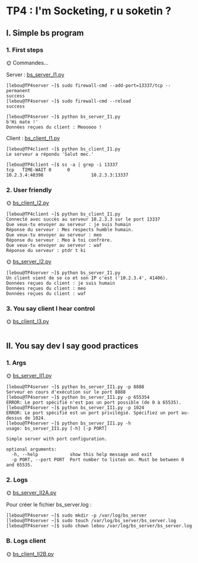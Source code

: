 # TP4 : I'm Socketing, r u soketin ?

## I. Simple bs program

### 1. First steps

🌞 Commandes...

Server : [bs_server_I1.py](/TP4/bs_server_I1.py)
```
[lebou@TP4server ~]$ sudo firewall-cmd --add-port=13337/tcp --permanent
success
[lebou@TP4server ~]$ sudo firewall-cmd --reload
success
```

```
[lebou@TP4server ~]$ python bs_server_I1.py
b'Hi mate !'
Données reçues du client : Meooooo !
```

Client : [bs_client_I1.py](/TP4/py/bs_client_I1.py)
```
[lebou@TP4client ~]$ python bs_client_I1.py
Le serveur a répondu 'Salut mec.'
```

```
[lebou@TP4client ~]$ ss -a | grep -i 13337
tcp   TIME-WAIT 0      0                                        10.2.3.4:40398                  10.2.3.3:13337
```
### 2. User friendly

🌞 [bs_client_I2.py](/TP4/py/bs_client_I2.py)

```
[lebou@TP4client ~]$ python bs_client_I1.py
Connecté avec succès au serveur 10.2.3.3 sur le port 13337
Que veux-tu envoyer au serveur : je suis humain
Réponse du serveur : Mes respects humble humain.
Que veux-tu envoyer au serveur : meo
Réponse du serveur : Meo à toi confrère.
Que veux-tu envoyer au serveur : waf
Réponse du serveur : ptdr t ki
```

🌞 [bs_server_I2.py](/TP4/py/bs_server_I2.py)

```
[lebou@TP4server ~]$ python bs_server_I1.py
Un client vient de se co et son IP c'est ('10.2.3.4', 41406).
Données reçues du client : je suis humain
Données reçues du client : meo
Données reçues du client : waf
```

### 3. You say client I hear control
🌞 [bs_client_I3.py](/TP4/py/bs_client_I3.py)

```

```

## II. You say dev I say good practices
### 1. Args

🌞 [bs_server_II1.py](/TP4/py/bs_server_II1.py)

```
[lebou@TP4server ~]$ python bs_server_II1.py -p 8888
Serveur en cours d'exécution sur le port 8888
[lebou@TP4server ~]$ python bs_server_II1.py -p 655354
ERROR: Le port spécifié n'est pas un port possible (de 0 à 65535).
[lebou@TP4server ~]$ python bs_server_II1.py -p 1024
ERROR: Le port spécifié est un port privilégié. Spécifiez un port au-dessus de 1024.
[lebou@TP4server ~]$ python bs_server_II1.py -h
usage: bs_server_II1.py [-h] [-p PORT]

Simple server with port configuration.

optional arguments:
  -h, --help            show this help message and exit
  -p PORT, --port PORT  Port number to listen on. Must be between 0 and 65535.
```

### 2. Logs

🌞 [bs_server_II2A.py](/TP4/py/bs_server_II2A.py)

Pour créer le fichier bs_server.log :
```
[lebou@TP4server ~]$ sudo mkdir -p /var/log/bs_server
[lebou@TP4server ~]$ sudo touch /var/log/bs_server/bs_server.log
[lebou@TP4server ~]$ sudo chown lebou /var/log/bs_server/bs_server.log
```


### B. Logs client

🌞 [bs_client_II2B.py](/TP4/py/bs_client_II2B.py)

```

```